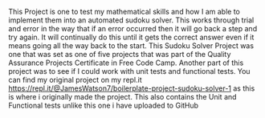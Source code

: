 This Project is one to test my mathematical skills and how I am able to implement them into an automated sudoku solver. This works through trial and error in the way that if an error occurred then it will go back a step and try again. It will continually do this until it gets the correct answer even if it means going all the way back to the start. This Sudoku Solver Project was one that was set as one of five projects that was part of the Quality Assurance Projects Certificate in Free Code Camp. Another part of this project was to see if I could work with unit tests and functional tests. You can find my original project on my repl.it https://repl.it/@JamesWatson7/boilerplate-project-sudoku-solver-1 as this is where i originally made the project. This also contains the Unit and Functional tests unlike this  one i have uploaded to GitHub
